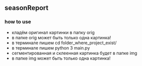 ## seasonReport
### how to use

- кладём оригинал картинки в папку orig
- в папке orig может быть только одна картинка!
- в терминале пишем cd folder_where_project_exist/
- в терминале пишем python 3 main.py
- сегментированная и склеенная картинка будет в папке img
- в папке img может быть только одна картинка!
